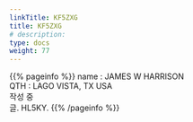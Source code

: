 ```yaml
---
linkTitle: KF5ZXG
title: KF5ZXG
# description: 
type: docs
weight: 77
---
```

{{% pageinfo %}}
name : JAMES W HARRISON<br>
QTH : LAGO VISTA, TX USA<br>
작성 중<br>
글. HL5KY.
{{% /pageinfo %}}